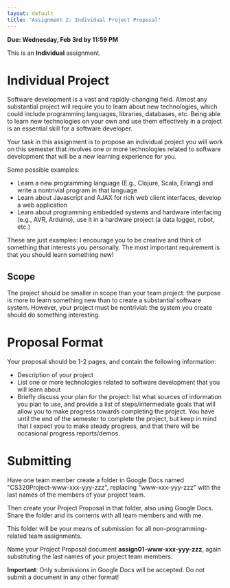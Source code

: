 ```yaml
---
layout: default
title: "Assignment 2: Individual Project Proposal"
---
```


**Due: Wednesday, Feb 3rd by 11:59 PM**

This is an **Individual** assignment.

Individual Project
==================

Software development is a vast and rapidly-changing field.
Almost any substantial project will require you to learn about
new technologies, which could include programming languages,
libraries, databases, etc.  Being able to learn
new technologies on your own
and use them effectively in a project is an essential skill
for a software developer.

Your task in this assignment is to propose an individual project
you will work on this semester that involves one or more technologies
related to software development that will be a new learning experience
for you.

Some possible examples:

* Learn a new programming language (E.g., Clojure, Scala, Erlang)
  and write a nontrivial program in that language
* Learn about Javascript and AJAX for rich web client interfaces,
  develop a web application
* Learn about programming embedded systems and hardware interfacing
  (e.g., AVR, Arduino), use it in a hardware project (a data logger,
  robot, etc.)

These are just examples: I encourage you to be creative and
think of something that interests you personally.  The most important
requirement is that you should learn something new!

Scope
-----

The project should be smaller in scope than your team project:
the purpose is more to learn something new than to create a substantial
software system.  However, your project must be nontrivial: the
system you create should do something interesting.

Proposal Format
===============

Your proposal should be 1-2 pages, and contain the following information:

* Description of your project
* List one or more technologies related to software development that you
  will learn about
* Briefly discuss your plan for the project: list what sources of information
  you plan to use, and provide a list of steps/intermediate goals that
  will allow you to make progress towards completing the project.  You
  have until the end of the semester to complete the project, but keep
  in mind that I expect you to make steady progress, and that there will
  be occasional progress reports/demos.

Submitting
==========

Have one team member create a  folder in Google Docs named "CS320Project-www-xxx-yyy-zzz", replacing "www-xxx-yyy-zzz" with the last names of the members of your project team.

Then create your Project Proposal in that folder, also using Google Docs.  Share the folder and its contents with all team members and with me.

This folder will be your means of submission for all non-programming-related team assignments.

Name your Project Proposal document **assign01-www-xxx-yyy-zzz**, again substituting the last names of your project team members.

<div class="callout">
<b>Important</b>: Only submissions in Google Docs will be accepted.
Do not submit a document in any other format!
</div>
